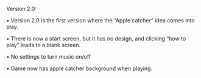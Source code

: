 Version 2.0:

•	Version 2.0 is the first version where the “Apple catcher” idea comes into play.

•	There is now a start screen, but it has no design, and clicking “how to play” leads to a blank screen. 

•	No settings to turn music on/off

•	Game now has apple catcher background when playing.
